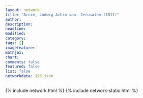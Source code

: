 ```yaml
---
layout: network
title: "Arnim, Ludwig Achim von: Jerusalem (1811)"
author:
description:
headline:
modified:
category:
tags: []
imagefeature: 
mathjax: 
chart: 
comments: false
featured: false
list: false
networkdata: 195.json
---
```

{% include network.html %}
{% include network-static.html %}
